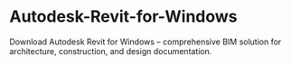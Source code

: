 # Autodesk-Revit-for-Windows
Download Autodesk Revit for Windows – comprehensive BIM solution for architecture, construction, and design documentation.
